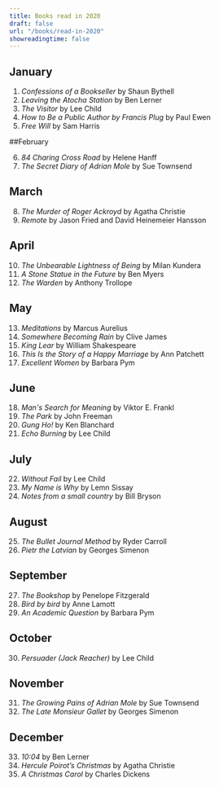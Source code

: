 ```yaml
---
title: Books read in 2020
draft: false
url: "/books/read-in-2020"
showreadingtime: false
---
```

## January

1. *Confessions of a Bookseller* by Shaun Bythell
2. *Leaving the Atocha Station* by Ben Lerner
3. *The Visitor* by Lee Child
4. *How to Be a Public Author by Francis Plug* by Paul Ewen
5. *Free Will* by Sam Harris

##February

6. *84 Charing Cross Road* by Helene Hanff
7. *The Secret Diary of Adrian Mole* by Sue Townsend

## March

8. *The Murder of Roger Ackroyd* by Agatha Christie
9. *Remote* by Jason Fried and David Heinemeier Hansson

## April

10. *The Unbearable Lightness of Being* by Milan Kundera
11. *A Stone Statue in the Future* by Ben Myers
12. *The Warden* by Anthony Trollope

## May

13. *Meditations* by Marcus Aurelius
14. *Somewhere Becoming Rain* by Clive James
15. *King Lear* by William Shakespeare
16. *This Is the Story of a Happy Marriage* by Ann Patchett
17. *Excellent Women* by Barbara Pym

## June

18. *Man's Search for Meaning* by Viktor E. Frankl
19. *The Park* by John Freeman
20. *Gung Ho!* by Ken Blanchard
21. *Echo Burning* by Lee Child

## July

22. *Without Fail* by Lee Child
23. *My Name is Why* by Lemn Sissay
24. *Notes from a small country* by Bill Bryson

## August

25. *The Bullet Journal Method* by Ryder Carroll
26. *Pietr the Latvian* by Georges Simenon

## September

27. *The Bookshop* by Penelope Fitzgerald
28. *Bird by bird* by Anne Lamott
29. *An Academic Question* by Barbara Pym

## October

30. *Persuader (Jack Reacher)* by Lee Child

## November

31. *The Growing Pains of Adrian Mole* by Sue Townsend
32. *The Late Monsieur Gallet* by Georges Simenon

## December

33. *10:04* by Ben Lerner
34. *Hercule Poirot’s Christmas* by Agatha Christie
35. *A Christmas Carol* by Charles Dickens
